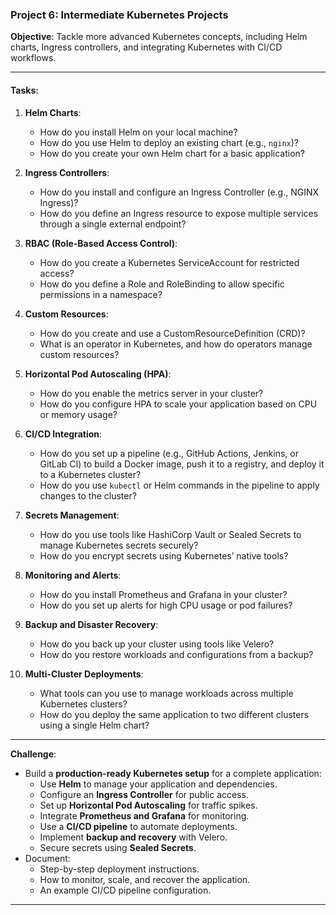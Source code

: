 ### **Project 6: Intermediate Kubernetes Projects**  
**Objective**: Tackle more advanced Kubernetes concepts, including Helm charts, Ingress controllers, and integrating Kubernetes with CI/CD workflows.

---

#### **Tasks**:

1. **Helm Charts**:  
   - How do you install Helm on your local machine?  
   - How do you use Helm to deploy an existing chart (e.g., `nginx`)?  
   - How do you create your own Helm chart for a basic application?  

2. **Ingress Controllers**:  
   - How do you install and configure an Ingress Controller (e.g., NGINX Ingress)?  
   - How do you define an Ingress resource to expose multiple services through a single external endpoint?  

3. **RBAC (Role-Based Access Control)**:  
   - How do you create a Kubernetes ServiceAccount for restricted access?  
   - How do you define a Role and RoleBinding to allow specific permissions in a namespace?  

4. **Custom Resources**:  
   - How do you create and use a CustomResourceDefinition (CRD)?  
   - What is an operator in Kubernetes, and how do operators manage custom resources?  

5. **Horizontal Pod Autoscaling (HPA)**:  
   - How do you enable the metrics server in your cluster?  
   - How do you configure HPA to scale your application based on CPU or memory usage?  

6. **CI/CD Integration**:  
   - How do you set up a pipeline (e.g., GitHub Actions, Jenkins, or GitLab CI) to build a Docker image, push it to a registry, and deploy it to a Kubernetes cluster?  
   - How do you use `kubectl` or Helm commands in the pipeline to apply changes to the cluster?  

7. **Secrets Management**:  
   - How do you use tools like HashiCorp Vault or Sealed Secrets to manage Kubernetes secrets securely?  
   - How do you encrypt secrets using Kubernetes’ native tools?  

8. **Monitoring and Alerts**:  
   - How do you install Prometheus and Grafana in your cluster?  
   - How do you set up alerts for high CPU usage or pod failures?  

9. **Backup and Disaster Recovery**:  
   - How do you back up your cluster using tools like Velero?  
   - How do you restore workloads and configurations from a backup?  

10. **Multi-Cluster Deployments**:  
    - What tools can you use to manage workloads across multiple Kubernetes clusters?  
    - How do you deploy the same application to two different clusters using a single Helm chart?  

---

**Challenge**:  
- Build a **production-ready Kubernetes setup** for a complete application:  
  - Use **Helm** to manage your application and dependencies.  
  - Configure an **Ingress Controller** for public access.  
  - Set up **Horizontal Pod Autoscaling** for traffic spikes.  
  - Integrate **Prometheus and Grafana** for monitoring.  
  - Use a **CI/CD pipeline** to automate deployments.  
  - Implement **backup and recovery** with Velero.  
  - Secure secrets using **Sealed Secrets**.  
- Document:  
  - Step-by-step deployment instructions.  
  - How to monitor, scale, and recover the application.  
  - An example CI/CD pipeline configuration.  

---

